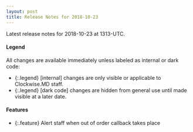 ```yaml
---
layout: post
title: Release Notes for 2018-10-23
---
```


Latest release notes for 2018-10-23 at 1313-UTC.

<div class='legend' markdown='1'>

#### Legend

All changes are available immediately unless labeled as internal or dark code:

- {:.legend} [internal] changes are only visible or applicable to Clockwise.MD staff.
- {:.legend} [dark code] changes are hidden from general use until made visible at a later date.

</div>

<div class='features' markdown='1'>

#### Features

- {:.feature} Alert staff when out of order callback takes place

</div>

